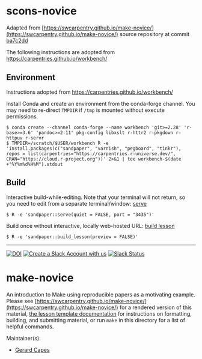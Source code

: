 # scons-novice

Adapted from
[https://swcarpentry.github.io/make-novice/](https://swcarpentry.github.io/make-novice/) source
repository at commit [ba7c2dd](https://github.com/swcarpentry/make-novice)

The following instructions are adopted from https://carpentries.github.io/workbench/

## Environment

Instructions adopted from https://carpentries.github.io/workbench/

Install Conda and create an environment from the conda-forge channel. You may need to re-direct
``TMPDIR`` if ``/tmp`` is mounted without execute permissions.

```
$ conda create --channel conda-forge --name workbench 'git>=2.28' 'r-base>=3.6' 'pandoc>=2.11' pkg-config libxslt r-httr2 r-pkgdown r-httpuv r-servr
$ TMPDIR=/scratch/$USER/workbench R -e 'install.packages(c("sandpaper", "varnish", "pegboard", "tinkr"), repos = list(carpentries="https://carpentries.r-universe.dev/", CRAN="https://cloud.r-project.org"))' 2>&1 | tee workbench-$(date +"%Y%m%d%H%M").stdout
```

## Build

Interactive build-while-editing. Note that your terminal will not return, so you need to edit from
a separate terminal/window: [serve](https://carpentries.github.io/sandpaper/reference/serve.html)

```
$ R -e 'sandpaper::serve(quiet = FALSE, port = "3435")'
```

Build once without interactive, locally web-hosted URL: [build lesson](https://carpentries.github.io/sandpaper/reference/build_lesson.html)

```
$ R -e 'sandpaper::build_lesson(preview = FALSE)'
```

-----

[![DOI](https://zenodo.org/badge/DOI/10.5281/zenodo.3265286.svg)](https://doi.org/10.5281/zenodo.3265286)
[![Create a Slack Account with us](https://img.shields.io/badge/Create_Slack_Account-The_Carpentries-071159.svg)](https://slack-invite.carpentries.org/)
[![Slack Status](https://img.shields.io/badge/Slack_Channel-swc--make-E01563.svg)](https://carpentries.slack.com/messages/C9X2YCPT5)

# make-novice

An introduction to Make using reproducible papers as a motivating example.
Please see [https://swcarpentry.github.io/make-novice/](https://swcarpentry.github.io/make-novice/) for a rendered version
of this material, [the lesson template documentation][lesson-example]
for instructions on formatting, building, and submitting material,
or run `make` in this directory for a list of helpful commands.

Maintainer(s):

- [Gerard Capes][capes-gerard]

[lesson-example]: https://swcarpentry.github.com/lesson-example/
[capes-gerard]: https://carpentries.org/instructors/#gcapes
